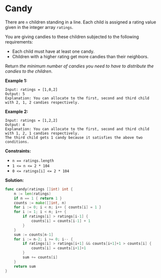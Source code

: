 # Candy

There are  `n`  children standing in a line. Each child is assigned a rating value given in the integer array  `ratings`.

You are giving candies to these children subjected to the following requirements:

-   Each child must have at least one candy.
-   Children with a higher rating get more candies than their neighbors.

Return  _the minimum number of candies you need to have to distribute the candies to the children_.

**Example 1:**

	Input: ratings = [1,0,2]
	Output: 5
	Explanation: You can allocate to the first, second and third child with 2, 1, 2 candies respectively.

**Example 2:**

	Input: ratings = [1,2,2]
	Output: 4
	Explanation: You can allocate to the first, second and third child with 1, 2, 1 candies respectively.
	The third child gets 1 candy because it satisfies the above two conditions.

**Constraints:**

-   `n == ratings.length`
-   `1 <= n <= 2 * 104`
-   `0 <= ratings[i] <= 2 * 104`


**Solution:**

```go
func candy(ratings []int) int {
    n := len(ratings)
    if n == 1 { return 1 }
    counts := make([]int, n)
    for i := 0; i < n; i++ { counts[i] = 1 }
    for i := 1; i < n; i++ { 
        if ratings[i] > ratings[i-1] {
            counts[i] = counts[i-1] + 1
        }
    }
    sum := counts[n-1]
    for i := n-2; i >= 0; i-- {
        if ratings[i] > ratings[i+1] && counts[i+1]+1 > counts[i] {
            counts[i] = counts[i+1]+1
        }
        sum += counts[i]
    }
    return sum
}
```
